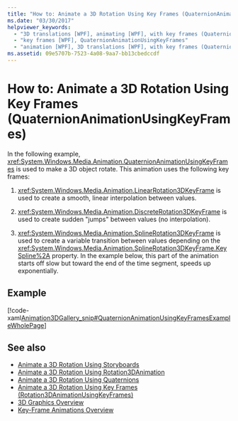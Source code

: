 ```yaml
---
title: "How to: Animate a 3D Rotation Using Key Frames (QuaternionAnimationUsingKeyFrames)"
ms.date: "03/30/2017"
helpviewer_keywords: 
  - "3D translations [WPF], animating [WPF], with key frames (QuaternionAnimationUsingKeyFrames)"
  - "key frames [WPF], QuaternionAnimationUsingKeyFrames"
  - "animation [WPF], 3D translations [WPF], with key frames (QuaternionAnimationUsingKeyFrames)"
ms.assetid: 09e5707b-7523-4a08-9aa7-bb13cbedccdf
---
```

# How to: Animate a 3D Rotation Using Key Frames (QuaternionAnimationUsingKeyFrames)
In the following example, <xref:System.Windows.Media.Animation.QuaternionAnimationUsingKeyFrames> is used to make a 3D object rotate. This animation uses the following key frames:  
  
1. <xref:System.Windows.Media.Animation.LinearRotation3DKeyFrame> is used to create a smooth, linear interpolation between values.  
  
2. <xref:System.Windows.Media.Animation.DiscreteRotation3DKeyFrame> is used to create sudden "jumps" between values (no interpolation).  
  
3. <xref:System.Windows.Media.Animation.SplineRotation3DKeyFrame> is used to create a variable transition between values depending on the <xref:System.Windows.Media.Animation.SplineRotation3DKeyFrame.KeySpline%2A> property. In the example below, this part of the animation starts off slow but toward the end of the time segment, speeds up exponentially.  
  
## Example  
 [!code-xaml[Animation3DGallery_snip#QuaternionAnimationUsingKeyFramesExampleWholePage](~/samples/snippets/csharp/VS_Snippets_Wpf/Animation3DGallery_snip/CS/QuaternionAnimationUsingKeyFramesExample.xaml#quaternionanimationusingkeyframesexamplewholepage)]  
  
## See also

- [Animate a 3D Rotation Using Storyboards](how-to-animate-a-3-d-rotation-using-storyboards.md)
- [Animate a 3D Rotation Using Rotation3DAnimation](how-to-animate-a-3-d-rotation-using-rotation3danimation.md)
- [Animate a 3D Rotation Using Quaternions](how-to-animate-a-3-d-rotation-using-quaternions.md)
- [Animate a 3D Rotation Using Key Frames (Rotation3DAnimationUsingKeyFrames)](how-to-animate-a-3-d-rotation-using-key-frames.md)
- [3D Graphics Overview](3-d-graphics-overview.md)
- [Key-Frame Animations Overview](key-frame-animations-overview.md)
